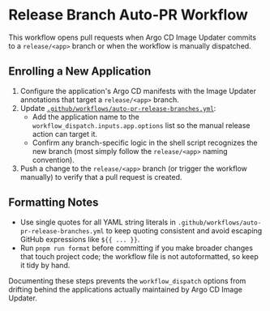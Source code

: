 # Release Branch Auto-PR Workflow

This workflow opens pull requests when Argo CD Image Updater commits to a `release/<app>` branch or when the workflow is manually dispatched.

## Enrolling a New Application

1. Configure the application's Argo CD manifests with the Image Updater annotations that target a `release/<app>` branch.
2. Update [`.github/workflows/auto-pr-release-branches.yml`](../.github/workflows/auto-pr-release-branches.yml):
   - Add the application name to the `workflow_dispatch.inputs.app.options` list so the manual release action can target it.
   - Confirm any branch-specific logic in the shell script recognizes the new branch (most simply follow the `release/<app>` naming convention).
3. Push a change to the `release/<app>` branch (or trigger the workflow manually) to verify that a pull request is created.

## Formatting Notes

- Use single quotes for all YAML string literals in `.github/workflows/auto-pr-release-branches.yml` to keep quoting consistent and avoid escaping GitHub expressions like `${{ ... }}`.
- Run `pnpm run format` before committing if you make broader changes that touch project code; the workflow file is not autoformatted, so keep it tidy by hand.

Documenting these steps prevents the `workflow_dispatch` options from drifting behind the applications actually maintained by Argo CD Image Updater.
